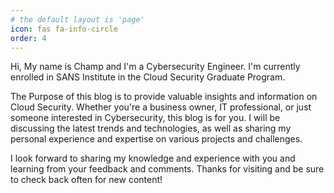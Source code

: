 ```yaml
---
# the default layout is 'page'
icon: fas fa-info-circle
order: 4
---
```


Hi, My name is Champ and I'm a Cybersecurity Engineer. I'm currently enrolled in SANS Institute in the Cloud Security Graduate Program. 

The Purpose of this blog is to provide valuable insights and information on Cloud Security. Whether you're a business owner, IT professional, or just someone interested in Cybersecurity, this blog is for you. I will be discussing the latest trends and technologies, as well as sharing my personal experience and expertise on various projects and challenges.

I look forward to sharing my knowledge and experience with you and learning from your feedback and comments. Thanks for visiting and be sure to check back often for new content!
